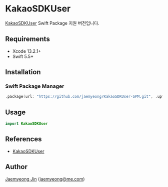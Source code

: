 # KakaoSDKUser

[KakaoSDKUser](https://github.com/kakao/kakao-ios-sdk) Swift Package 지원 버전입니다.

## Requirements

- Xcode 13.2.1+
- Swift 5.5+

## Installation

### Swift Package Manager

```swift
.package(url: "https://github.com/jaemyeong/KakaoSDKUser-SPM.git", .upToNextMajor(from: "2.8.4"))
```

## Usage

```swift
import KakaoSDKUser
```

## References

- [KakaoSDKUser](https://github.com/kakao/kakao-ios-sdk)

## Author

[Jaemyeong Jin](https://github.com/jaemyeong) ([jaemyeong@me.com](mailto:jaemyeong@me.com))
